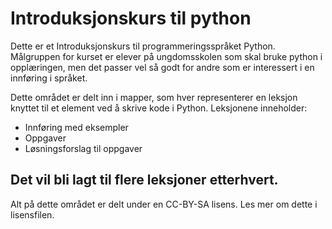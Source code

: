 # Introduksjonskurs til python

Dette er et Introduksjonskurs til programmeringsspråket Python. Målgruppen for
kurset er elever på ungdomsskolen som skal bruke python i opplæringen, men det
passer vel så godt for andre som er interessert i en innføring i språket.

Dette området er delt inn i mapper, som hver representerer en leksjon knyttet
til et element ved å skrive kode i Python. Leksjonene inneholder:

- Innføring med eksempler
- Oppgaver
- Løsningsforslag til oppgaver

Det vil bli lagt til flere leksjoner etterhvert.
---

Alt på dette området er delt under en CC-BY-SA lisens. Les mer om dette i
lisensfilen.
